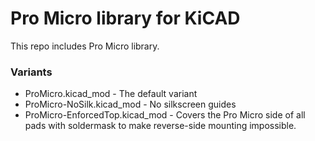 Pro Micro library for KiCAD
=======================================

This repo includes Pro Micro library.

### Variants
* ProMicro.kicad_mod - The default variant
* ProMicro-NoSilk.kicad_mod - No silkscreen guides
* ProMicro-EnforcedTop.kicad_mod - Covers the Pro Micro side of all pads with soldermask to make reverse-side mounting impossible.
